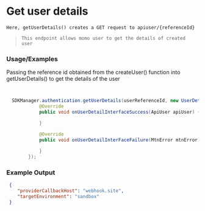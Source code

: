 
# Get user details 

`Here, getUserDetails() creates a GET request to apiuser/{referenceId}`

> `This endpoint allows momo user to get the details of created user`

### Usage/Examples

Passing the reference id obtained from the createUser() function into getUserDetails() to get the details of the user



```java


  SDKManager.authentication.getUserDetails(userReferenceId, new UserDetailInterface() {
            @Override
            public void onUserDetailInterfaceSuccess(ApiUser apiUser) {

            }

            @Override
            public void onUserDetailInterFaceFailure(MtnError mtnError) {
               
            }
        });


```
### Example Output

```json
 {
 	"providerCallbackHost": "webhook.site",
 	"targetEnvironment": "sandbox"
 }

```


